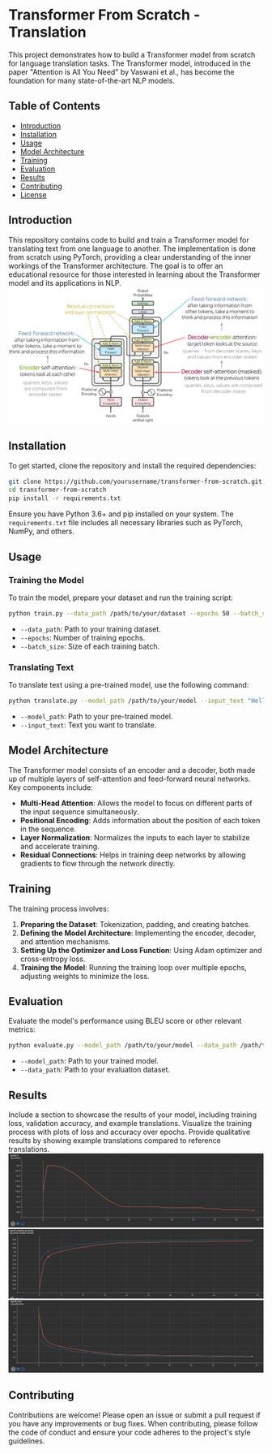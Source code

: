 # Transformer From Scratch - Translation

This project demonstrates how to build a Transformer model from scratch for language translation tasks. The Transformer model, introduced in the paper "Attention is All You Need" by Vaswani et al., has become the foundation for many state-of-the-art NLP models.

## Table of Contents
- [Introduction](#introduction)
- [Installation](#installation)
- [Usage](#usage)
- [Model Architecture](#model-architecture)
- [Training](#training)
- [Evaluation](#evaluation)
- [Results](#results)
- [Contributing](#contributing)
- [License](#license)

## Introduction
This repository contains code to build and train a Transformer model for translating text from one language to another. The implementation is done from scratch using PyTorch, providing a clear understanding of the inner workings of the Transformer architecture. The goal is to offer an educational resource for those interested in learning about the Transformer model and its applications in NLP.
![Transformer](<Images/Components of the Transformer.png>)

## Installation
To get started, clone the repository and install the required dependencies:
```bash
git clone https://github.com/yourusername/transformer-from-scratch.git
cd transformer-from-scratch
pip install -r requirements.txt
```
Ensure you have Python 3.6+ and pip installed on your system. The `requirements.txt` file includes all necessary libraries such as PyTorch, NumPy, and others.

## Usage
### Training the Model
To train the model, prepare your dataset and run the training script:
```bash
python train.py --data_path /path/to/your/dataset --epochs 50 --batch_size 32
```
- `--data_path`: Path to your training dataset.
- `--epochs`: Number of training epochs.
- `--batch_size`: Size of each training batch.

### Translating Text
To translate text using a pre-trained model, use the following command:
```bash
python translate.py --model_path /path/to/your/model --input_text "Hello, world!"
```
- `--model_path`: Path to your pre-trained model.
- `--input_text`: Text you want to translate.

## Model Architecture
The Transformer model consists of an encoder and a decoder, both made up of multiple layers of self-attention and feed-forward neural networks. Key components include:
- **Multi-Head Attention**: Allows the model to focus on different parts of the input sequence simultaneously.
- **Positional Encoding**: Adds information about the position of each token in the sequence.
- **Layer Normalization**: Normalizes the inputs to each layer to stabilize and accelerate training.
- **Residual Connections**: Helps in training deep networks by allowing gradients to flow through the network directly.

## Training
The training process involves:
1. **Preparing the Dataset**: Tokenization, padding, and creating batches.
2. **Defining the Model Architecture**: Implementing the encoder, decoder, and attention mechanisms.
3. **Setting Up the Optimizer and Loss Function**: Using Adam optimizer and cross-entropy loss.
4. **Training the Model**: Running the training loop over multiple epochs, adjusting weights to minimize the loss.

## Evaluation
Evaluate the model's performance using BLEU score or other relevant metrics:
```bash
python evaluate.py --model_path /path/to/your/model --data_path /path/to/your/dataset
```
- `--model_path`: Path to your trained model.
- `--data_path`: Path to your evaluation dataset.

## Results
Include a section to showcase the results of your model, including training loss, validation accuracy, and example translations. Visualize the training process with plots of loss and accuracy over epochs. Provide qualitative results by showing example translations compared to reference translations.
![Epoch Learning Rate](Images/epoch_lr.jpg)
![Epoch Masked Accuracy](Images/epoch_masked_accuracy.jpg)
![Epoch Loss](Images/epoch_loss.jpg)

## Contributing
Contributions are welcome! Please open an issue or submit a pull request if you have any improvements or bug fixes. When contributing, please follow the code of conduct and ensure your code adheres to the project's style guidelines.
